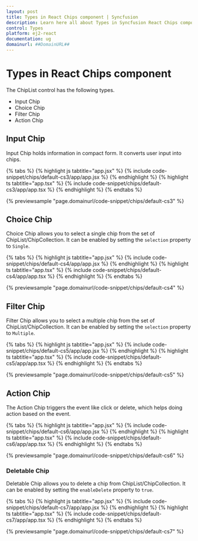 ```yaml
---
layout: post
title: Types in React Chips component | Syncfusion
description: Learn here all about Types in Syncfusion React Chips component of Syncfusion Essential JS 2 and more.
control: Types 
platform: ej2-react
documentation: ug
domainurl: ##DomainURL##
---
```


# Types in React Chips component

The ChipList control has the following types.

* Input Chip
* Choice Chip
* Filter Chip
* Action Chip

## Input Chip

Input Chip holds information in compact form. It converts user input into chips.

{% tabs %}
{% highlight js tabtitle="app.jsx" %}
{% include code-snippet/chips/default-cs3/app/app.jsx %}
{% endhighlight %}
{% highlight ts tabtitle="app.tsx" %}
{% include code-snippet/chips/default-cs3/app/app.tsx %}
{% endhighlight %}
{% endtabs %}

 {% previewsample "page.domainurl/code-snippet/chips/default-cs3" %}

## Choice Chip

Choice Chip allows you to select a single chip from the set of ChipList/ChipCollection. It can be enabled by setting the `selection` property to `Single`.

{% tabs %}
{% highlight js tabtitle="app.jsx" %}
{% include code-snippet/chips/default-cs4/app/app.jsx %}
{% endhighlight %}
{% highlight ts tabtitle="app.tsx" %}
{% include code-snippet/chips/default-cs4/app/app.tsx %}
{% endhighlight %}
{% endtabs %}

 {% previewsample "page.domainurl/code-snippet/chips/default-cs4" %}

## Filter Chip

Filter Chip allows you to select a multiple chip from the set of ChipList/ChipCollection. It can be enabled by setting the `selection` property to `Multiple`.

{% tabs %}
{% highlight js tabtitle="app.jsx" %}
{% include code-snippet/chips/default-cs5/app/app.jsx %}
{% endhighlight %}
{% highlight ts tabtitle="app.tsx" %}
{% include code-snippet/chips/default-cs5/app/app.tsx %}
{% endhighlight %}
{% endtabs %}

 {% previewsample "page.domainurl/code-snippet/chips/default-cs5" %}

## Action Chip

The Action Chip triggers the event like click or delete, which helps doing action based on the event.

{% tabs %}
{% highlight js tabtitle="app.jsx" %}
{% include code-snippet/chips/default-cs6/app/app.jsx %}
{% endhighlight %}
{% highlight ts tabtitle="app.tsx" %}
{% include code-snippet/chips/default-cs6/app/app.tsx %}
{% endhighlight %}
{% endtabs %}

 {% previewsample "page.domainurl/code-snippet/chips/default-cs6" %}

### Deletable Chip

Deletable Chip allows you to delete a chip from ChipList/ChipCollection. It can be enabled by setting the `enableDelete` property to `true`.

{% tabs %}
{% highlight js tabtitle="app.jsx" %}
{% include code-snippet/chips/default-cs7/app/app.jsx %}
{% endhighlight %}
{% highlight ts tabtitle="app.tsx" %}
{% include code-snippet/chips/default-cs7/app/app.tsx %}
{% endhighlight %}
{% endtabs %}

 {% previewsample "page.domainurl/code-snippet/chips/default-cs7" %}
